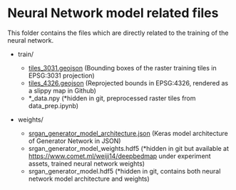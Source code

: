 # Neural Network model related files

This folder contains the files which are directly related to the training of the neural network.

- train/
  - [tiles_3031.geojson](train/tiles_3031.geojson)  (Bounding boxes of the raster training tiles in EPSG:3031 projection)
  - [tiles_4326.geojson](train/tiles_4326.geojson)  (Reprojected bounds in EPSG:4326, rendered as a slippy map in Github)
  - \*_data.npy  (\*hidden in git, preprocessed raster tiles from data_prep.ipynb)

- weights/
  - [srgan_generator_model_architecture.json](weights/srgan_generator_model_architecture.json)  (Keras model architecture of Generator Network in JSON)
  - srgan_generator_model_weights.hdf5  (\*hidden in git but available at https://www.comet.ml/weiji14/deepbedmap under experiment assets, trained neural network weights)
  - srgan_generator_model.hdf5  (\*hidden in git, contains both neural network model architecture and weights)
